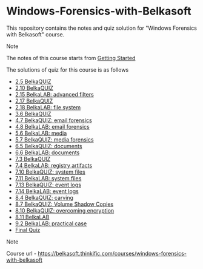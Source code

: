 # Windows-Forensics-with-Belkasoft
This repository contains the notes and quiz solution for "Windows Forensics with Belkasoft" course. 

> [!NOTE]
> The notes of this course starts from [Getting Started](Getting%20Started.md)

The solutions of quiz for this course is as follows
- [2.5 BelkaQUIZ](Quiz/2.5.%20BelkaQUIZ.md)
- [2.10 BelkaQUIZ](Quiz/2.10.%20BelkaQUIZ.md)
- [2.15 BelkaLAB: advanced filters](Quiz/2.15.%20BelkaLAB:%20advanced%20filters.md)
- [2.17 BelkaQUIZ](Quiz/2.17.%20BelkaQUIZ.md)
- [2.18 BelkaLAB: file system](Quiz/2.18.%20BelkaLAB:%20file%20system.md)
- [3.6 BelkaQUIZ](Quiz/3.6.%20BelkaQUIZ.md)
- [4.7 BelkaQUIZ: email forensics](Quiz/4.7.%20BelkaQUIZ:%20email%20forensics.md)
- [4.8 BelkaLAB: email forensics](Quiz/4.8.%20BelkaLAB:%20email%20forensics.md)
- [5.6 BelkaLAB: media](Quiz/5.6.%20BelkaLAB:%20media.md)
- [5.7 BelkaQUIZ: media forensics](Quiz/5.7.%20BelkaQUIZ:%20media%20forensics.md)
- [6.5 BelkaQUIZ: documents](Quiz/6.5.%20BelkaQUIZ:%20documents.md)
- [6.6 BelkaLAB: documents](Quiz/6.6.%20BelkaLAB:%20documents.md)
- [7.3 BelkaQUIZ](Quiz/7.3.%20BelkaQUIZ.md)
- [7.4 BelkaLAB: registry artifacts](Quiz/7.4.%20BelkaLAB:%20registry%20artifacts.md)
- [7.10 BelkaQUIZ: system files](Quiz/7.10.%20BelkaQUIZ:%20system%20files.md)
- [7.11 BelkaLAB: system files](Quiz/7.11.%20BelkaLAB:%20system%20files.md)
- [7.13 BelkaQUIZ: event logs](Quiz/7.13.%20BelkaQUIZ:%20event%20logs.md)
- [7.14 BelkaLAB: event logs](Quiz/7.14.%20BelkaLAB:%20event%20logs.md)
- [8.4 BelkaQUIZ: carving](Quiz/8.4.%20BelkaQUIZ:%20carving.md)
- [8.7 BelkaQUIZ: Volume Shadow Copies](Quiz/8.7.%20BelkaQUIZ:%20Volume%20Shadow%20Copies.md)
- [8.10 BelkaQUIZ: overcoming encryption](Quiz/8.10.%20BelkaQUIZ:%20overcoming%20encryption.md)
- [8.11 BelkaLAB](Quiz/8.11.%20BelkaLAB.md)
- [9.2 BelkaLAB: practical case](Quiz/9.2.%20BelkaLAB:%20practical%20case.md)
- [Final Quiz](Quiz/Final%20Quiz.md)

> [!NOTE]
> Course url - https://belkasoft.thinkific.com/courses/windows-forensics-with-belkasoft
> <!-- Course coupon - windows_kas32487 -->
